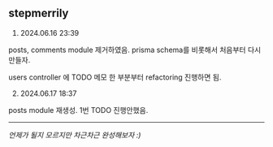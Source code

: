 ## stepmerrily

1. 2024.06.16 23:39

posts, comments module 제거하였음. prisma schema를 비롯해서 처음부터 다시 만들자.

users controller 에 TODO 메모 한 부분부터 refactoring 진행하면 됨.

2. 2024.06.17 18:37

posts module 재생성. 1번 TODO 진행안했음.

---

_언제가 될지 모르지만 차근차근 완성해보자 :)_
